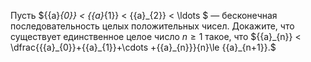 Пусть ${{a}_{0}} < {{a}_{1}} < {{a}_{2}} < \ldots $ — бесконечная последовательность целых положительных чисел. 
Докажите, что существует единственное целое число $n\ge 1$  такое, что ${{a}_{n}} < \dfrac{{{a}_{0}}+{{a}_{1}}+\cdots +{{a}_{n}}}{n}\le {{a}_{n+1}}.$